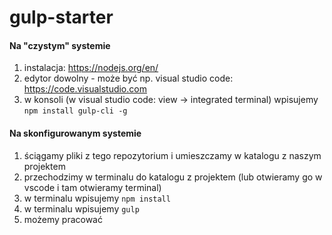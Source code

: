 # gulp-starter

#### Na "czystym" systemie

1. instalacja: https://nodejs.org/en/
2. edytor dowolny - może być np. visual studio code: https://code.visualstudio.com
3. w konsoli (w visual studio code: view -> integrated terminal) wpisujemy ```npm install gulp-cli -g```

#### Na skonfigurowanym systemie

1. ściągamy pliki z tego repozytorium i umieszczamy w katalogu z naszym projektem
2. przechodzimy w terminalu do katalogu z projektem (lub otwieramy go w vscode i tam otwieramy terminal)
3. w terminalu wpisujemy ```npm install```
4. w terminalu wpisujemy ```gulp```
5. możemy pracować
